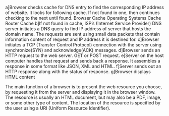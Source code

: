 a]Browser checks cache for DNS entry to find the corresponding IP address of website.
It looks for following cache. If not found in one, then continues checking to the next until found.
Browser Cache
Operating Systems Cache
Router Cache 
b]If not found in cache, ISP’s (Internet Service Provider) DNS server initiates a DNS query to find IP address of server that hosts the domain name.
The requests are sent using small data packets that contain information content of request and IP address it is destined for.
c]Browser initiates a TCP (Transfer Control Protocol) connection with the server using synchronize(SYN) and acknowledge(ACK) messages.
d]Browser sends an HTTP request to the web server. GET or POST request.
e]Server on the host computer handles that request and sends back a response. It assembles a response in some format like JSON, XML and HTML.
f]Server sends out an HTTP response along with the status of response.
g]Browser displays HTML content


The main function of a browser is to present the web resource you choose, by requesting it from the server and displaying it in the browser window. The resource is usually an HTML document, but may also be a PDF, image, or some other type of content. The location of the resource is specified by the user using a URI (Uniform Resource Identifier).
